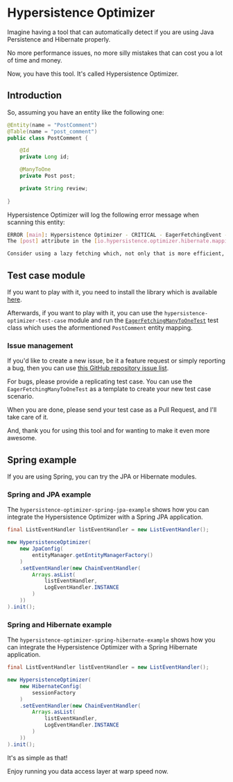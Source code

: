# Hypersistence Optimizer

Imagine having a tool that can automatically detect if you are using Java Persistence and Hibernate properly.

No more performance issues, no more silly mistakes that can cost you a lot of time and money.

Now, you have this tool. It's called Hypersistence Optimizer.

## Introduction

So, assuming you have an entity like the following one:

```java
@Entity(name = "PostComment")
@Table(name = "post_comment")
public class PostComment {

    @Id
    private Long id;

    @ManyToOne
    private Post post;

    private String review;
    
}
```

Hypersistence Optimizer will log the following error message when scanning this entity:

```bash
ERROR [main]: Hypersistence Optimizer - CRITICAL - EagerFetchingEvent - 
The [post] attribute in the [io.hypersistence.optimizer.hibernate.mapping.association.fetching.eager.EagerFetchingManyToOneTest$PostComment] entity uses eager fetching. 

Consider using a lazy fetching which, not only that is more efficient, but it is way more flexible when it comes to fetching data.
````

## Test case module

If you want to play with it, you need to install the library which is available [here](https://vladmihalcea.com/hypersistence-optimizer/).

Afterwards, if you want to play with it, you can use the `hypersistence-optimizer-test-case` module and run the [`EagerFetchingManyToOneTest`](https://github.com/vladmihalcea/hypersistence-optimizer/blob/404c6841ad8e0cb4c031107ed0b4356321661034/hypersistence-optimizer-test-case/src/test/java/io/hypersistence/optimizer/hibernate/mapping/association/fetching/eager/EagerFetchingManyToOneTest.java) test class which uses the aformentioned `PostComment` entity mapping.

### Issue management

If you'd like to create a new issue, be it a feature request or simply reporting a bug, then you can use [this GitHub repository issue list](https://github.com/vladmihalcea/hypersistence-optimizer/issues).

For bugs, please provide a replicating test case. You can use the `EagerFetchingManyToOneTest` as a template to create your new test case scenario.

When you are done, please send your test case as a Pull Request, and I'll take care of it.

And, thank you for using this tool and for wanting to make it even more awesome.

## Spring example

If you are using Spring, you can try the JPA or Hibernate modules.

### Spring and JPA example

The `hypersistence-optimizer-spring-jpa-example` shows how you can integrate the Hypersistence Optimizer with a Spring JPA application.

````java
final ListEventHandler listEventHandler = new ListEventHandler();

new HypersistenceOptimizer(
    new JpaConfig(
        entityManager.getEntityManagerFactory()
    )
    .setEventHandler(new ChainEventHandler(
        Arrays.asList(
            listEventHandler,
            LogEventHandler.INSTANCE
        )
    ))
).init();
````

### Spring and Hibernate example

The `hypersistence-optimizer-spring-hibernate-example` shows how you can integrate the Hypersistence Optimizer with a Spring Hibernate application.

````java
final ListEventHandler listEventHandler = new ListEventHandler();

new HypersistenceOptimizer(
    new HibernateConfig(
        sessionFactory
    )
    .setEventHandler(new ChainEventHandler(
        Arrays.asList(
            listEventHandler,
            LogEventHandler.INSTANCE
        )
    ))
).init();
````

It's as simple as that! 

Enjoy running you data access layer at warp speed now.